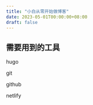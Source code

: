 ```yaml
---
title: "小白从零开始做博客"
date: 2023-05-01T00:00:00+08:00
draft: false
---
```


## 需要用到的工具

hugo

git

github

netlify

